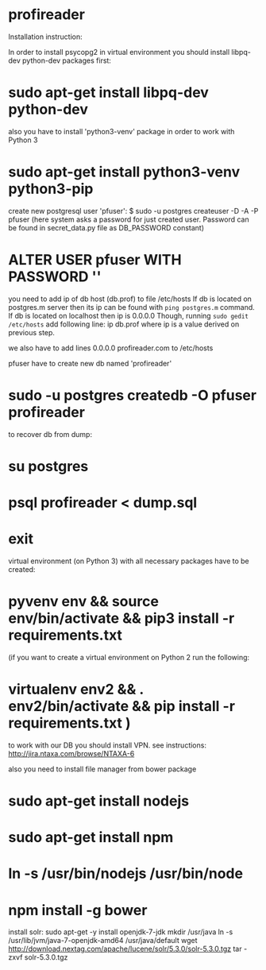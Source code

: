 # profireader
Installation instruction:


In order to install psycopg2 in virtual environment you should install
libpq-dev python-dev packages first:
# sudo apt-get install libpq-dev python-dev

also you have to install 'python3-venv' package in order to work with Python 3
# sudo apt-get install python3-venv python3-pip

create new postgresql user 'pfuser':
$ sudo -u postgres createuser -D -A -P pfuser
(here system asks a password for just created user. Password can be found in
secret_data.py file as DB_PASSWORD constant)
# ALTER USER pfuser WITH PASSWORD '<newpassword>'

you need to add ip of db host (db.prof) to file /etc/hosts
If db is located on postgres.m server then its ip can be found with
`ping postgres.m` command. If db is located on localhost then ip is 0.0.0.0
Though, running `sudo gedit /etc/hosts` add following line:
ip    db.prof
where ip is a value derived on previous step.

we also have to add lines
0.0.0.0    profireader.com
to /etc/hosts

pfuser have to create new db named 'profireader'
# sudo -u postgres createdb -O pfuser profireader

to recover db from dump:
# su postgres
# psql profireader < dump.sql
# exit

virtual environment (on Python 3) with all necessary packages have to be created:
# pyvenv env && source env/bin/activate && pip3 install -r requirements.txt

(if you want to create a virtual environment on Python 2 run the following:
# virtualenv env2 && . env2/bin/activate && pip install -r requirements.txt )

to work with our DB you should install VPN. see instructions:
http://jira.ntaxa.com/browse/NTAXA-6

also you need to install file manager from bower package
# sudo apt-get install nodejs
# sudo apt-get install npm
# ln -s /usr/bin/nodejs /usr/bin/node
# npm install -g bower

install solr:
sudo apt-get -y install openjdk-7-jdk
mkdir /usr/java
ln -s /usr/lib/jvm/java-7-openjdk-amd64 /usr/java/default
wget http://download.nextag.com/apache/lucene/solr/5.3.0/solr-5.3.0.tgz
tar -zxvf solr-5.3.0.tgz
